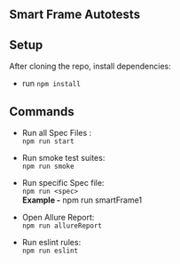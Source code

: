 ## Smart Frame Autotests

## Setup

After cloning the repo, install dependencies:

- run `npm install`

## Commands

- Run all Spec Files :<br>
  `npm run start`

- Run smoke test suites:<br>
  `npm run smoke`

- Run specific Spec file: <br>
  `npm run <spec>` <br>
  **Example -** npm run smartFrame1

- Open Allure Report:<br>
  `npm run allureReport`

- Run eslint rules:<br>
  `npm run eslint`
  